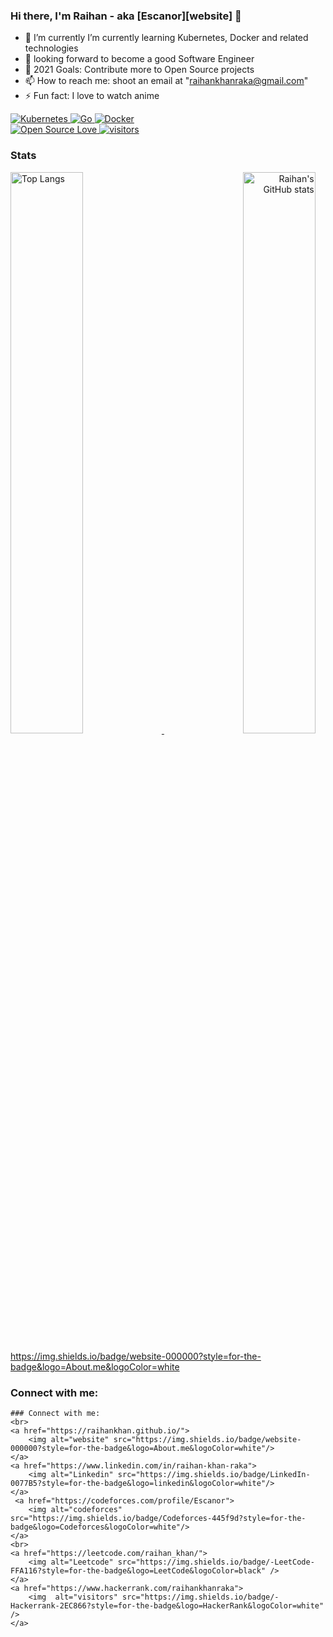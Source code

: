 

### Hi there, I'm Raihan - aka [Escanor][website] 👋

- 🔭 I’m currently I’m currently learning Kubernetes, Docker and related technologies
- 🌱 looking forward to become a good Software Engineer
- 🥅 2021 Goals: Contribute more to Open Source projects
- 📫 How to reach me: shoot an email at "raihankhanraka@gmail.com"
- ⚡ Fun fact: I love to watch anime

<p align="left">
    <a href="https://github.com/raihankhan/">
        <img alt="Kubernetes" src="https://img.shields.io/badge/kubernetes%20-%23326ce5.svg?&style=for-the-badge&logo=kubernetes&logoColor=white"/>
    </a>
    <a href="https://github.com/raihankhan/">
        <img alt="Go" src="https://img.shields.io/badge/go-%2300ADD8.svg?&style=for-the-badge&logo=go&logoColor=white"/>
    </a>
     <a href="https://github.com/raihankhan/">
        <img alt="Docker" src="https://img.shields.io/badge/docker-%230db7ed.svg?style=for-the-badge&logo=docker&logoColor=white"/>
    </a>
    <br>
    <a href="https://visitor-badge.laobi.icu/">
        <img alt="Open Source Love" src="https://badges.frapsoft.com/os/v1/open-source.svg?v=103" />
    </a>
    <a href="https://github.com/ellerbrock/open-source-badges/">
        <img  alt="visitors" src="https://visitor-badge.laobi.icu/badge?page_id=raihankhan.raihankhan" />
    </a>
</p>

### Stats

<p>
    <a align="left" href="https://github.com/raihankhan?tab=repositories">
        <img alt="Top Langs"  width="48%" src="https://github-readme-stats.vercel.app/api/top-langs/?username=raihankhan&count_private=true&theme=cobalt&layout=compact&langs_count=10">
    </a>
    <a align="right" href="https://github.com/raihankhan?tab=repositories">
        <img alt="Raihan's GitHub stats"  width="48%" src="https://github-readme-stats.vercel.app/api?username=raihankhan&show_icons=true&theme=cobalt">
    </a>
</p>

https://img.shields.io/badge/website-000000?style=for-the-badge&logo=About.me&logoColor=white

### Connect with me:

<p align="center">
    
    ### Connect with me:
    <br>
    <a href="https://raihankhan.github.io/">
        <img alt="website" src="https://img.shields.io/badge/website-000000?style=for-the-badge&logo=About.me&logoColor=white"/>
    </a>
    <a href="https://www.linkedin.com/in/raihan-khan-raka">
        <img alt="Linkedin" src="https://img.shields.io/badge/LinkedIn-0077B5?style=for-the-badge&logo=linkedin&logoColor=white"/>
    </a>
     <a href="https://codeforces.com/profile/Escanor">
        <img alt="codeforces" src="https://img.shields.io/badge/Codeforces-445f9d?style=for-the-badge&logo=Codeforces&logoColor=white"/>
    </a>
    <br>
    <a href="https://leetcode.com/raihan_khan/">
        <img alt="Leetcode" src="https://img.shields.io/badge/-LeetCode-FFA116?style=for-the-badge&logo=LeetCode&logoColor=black" />
    </a>
    <a href="https://www.hackerrank.com/raihankhanraka">
        <img  alt="visitors" src="https://img.shields.io/badge/-Hackerrank-2EC866?style=for-the-badge&logo=HackerRank&logoColor=white" />
    </a>
</p>

